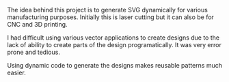 The idea behind this project is to generate SVG dynamically for various
manufacturing purposes.  Initially this is laser cutting but it can also be
for CNC and 3D printing.

I had difficult using various vector applications to create designs due to
the lack of ability to create parts of the design programatically.  It was
very error prone and tedious.

Using dynamic code to generate the designs makes reusable patterns much
easier.
